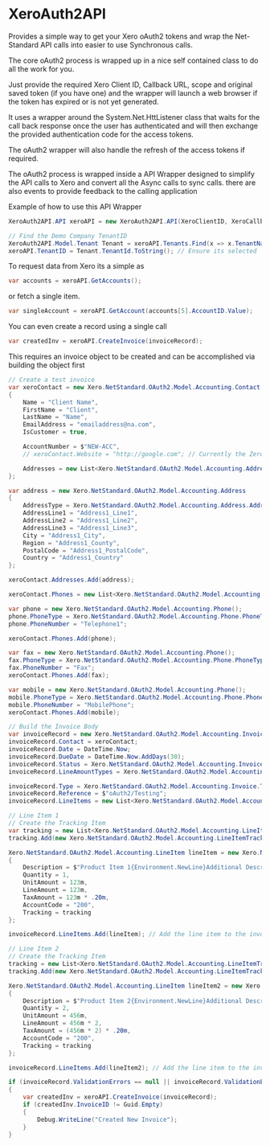 # XeroAuth2API
Provides a simple way to get your Xero oAuth2 tokens and wrap the Net-Standard API calls into easier to use Synchronous calls.

The core oAuth2 process is wrapped up in a nice self contained class to do all the work for you.

Just provide the required Xero Client ID, Callback URL, scope and original saved token (if you have one) and the wrapper will launch a web browser if the token has expired or is not yet generated.

It uses a wrapper around the System.Net.HttListener class that waits for the call back response once the user has authenticated and will then exchange the provided authentication code for the access tokens.

The oAuth2 wrapper will also handle the refresh of the access tokens if required.

The oAuth2 process is wrapped inside a API Wrapper designed to simplify the API calls to Xero and convert all the Async calls to sync calls. there are also events to provide feedback to the calling application

Example of how to use this API Wrapper

```c#
XeroAuth2API.API xeroAPI = new XeroAuth2API.API(XeroClientID, XeroCallbackUri, XeroScope, XeroState, savedAccessToken);

// Find the Demo Company TenantID
XeroAuth2API.Model.Tenant Tenant = xeroAPI.Tenants.Find(x => x.TenantName.ToLower() == "demo company (uk)");
xeroAPI.TenantID = Tenant.TenantId.ToString(); // Ensure its selected
```

To request data from Xero its a simple as

```c#
var accounts = xeroAPI.GetAccounts(); 
```
or fetch a single item.

```c#
var singleAccount = xeroAPI.GetAccount(accounts[5].AccountID.Value);
```

You can even create a record using a single call

```c#
var createdInv = xeroAPI.CreateInvoice(invoiceRecord);
```

This requires an invoice object to be created and can be accomplished via building the object first

```c#
// Create a test invoice
var xeroContact = new Xero.NetStandard.OAuth2.Model.Accounting.Contact
{
    Name = "Client Name",
    FirstName = "Client",
    LastName = "Name",
    EmailAddress = "emailaddress@na.com",
    IsCustomer = true,

    AccountNumber = $"NEW-ACC",
    // xeroContact.Website = "http://google.com"; // Currently the Zero API has this read only!!

    Addresses = new List<Xero.NetStandard.OAuth2.Model.Accounting.Address>()
};

var address = new Xero.NetStandard.OAuth2.Model.Accounting.Address
{
    AddressType = Xero.NetStandard.OAuth2.Model.Accounting.Address.AddressTypeEnum.STREET,
    AddressLine1 = "Address1_Line1",
    AddressLine2 = "Address1_Line2",
    AddressLine3 = "Address1_Line3",
    City = "Address1_City",
    Region = "Address1_County",
    PostalCode = "Address1_PostalCode",
    Country = "Address1_Country"
};

xeroContact.Addresses.Add(address);

xeroContact.Phones = new List<Xero.NetStandard.OAuth2.Model.Accounting.Phone>();

var phone = new Xero.NetStandard.OAuth2.Model.Accounting.Phone();
phone.PhoneType = Xero.NetStandard.OAuth2.Model.Accounting.Phone.PhoneTypeEnum.DEFAULT;
phone.PhoneNumber = "Telephone1";

xeroContact.Phones.Add(phone);

var fax = new Xero.NetStandard.OAuth2.Model.Accounting.Phone();
fax.PhoneType = Xero.NetStandard.OAuth2.Model.Accounting.Phone.PhoneTypeEnum.FAX;
fax.PhoneNumber = "Fax";
xeroContact.Phones.Add(fax);

var mobile = new Xero.NetStandard.OAuth2.Model.Accounting.Phone();
mobile.PhoneType = Xero.NetStandard.OAuth2.Model.Accounting.Phone.PhoneTypeEnum.MOBILE;
mobile.PhoneNumber = "MobilePhone";
xeroContact.Phones.Add(mobile);

// Build the Invoice Body
var invoiceRecord = new Xero.NetStandard.OAuth2.Model.Accounting.Invoice();
invoiceRecord.Contact = xeroContact;
invoiceRecord.Date = DateTime.Now;
invoiceRecord.DueDate = DateTime.Now.AddDays(30);
invoiceRecord.Status = Xero.NetStandard.OAuth2.Model.Accounting.Invoice.StatusEnum.DRAFT;
invoiceRecord.LineAmountTypes = Xero.NetStandard.OAuth2.Model.Accounting.LineAmountTypes.Exclusive;

invoiceRecord.Type = Xero.NetStandard.OAuth2.Model.Accounting.Invoice.TypeEnum.ACCREC;
invoiceRecord.Reference = $"oAuth2/Testing";
invoiceRecord.LineItems = new List<Xero.NetStandard.OAuth2.Model.Accounting.LineItem>();

// Line Item 1
// Create the Tracking Item
var tracking = new List<Xero.NetStandard.OAuth2.Model.Accounting.LineItemTracking>();
tracking.Add(new Xero.NetStandard.OAuth2.Model.Accounting.LineItemTracking { Name = "Region", Option = "Eastside" });

Xero.NetStandard.OAuth2.Model.Accounting.LineItem lineItem = new Xero.NetStandard.OAuth2.Model.Accounting.LineItem
{
    Description = $"Product Item 1{Environment.NewLine}Additional Description text",
    Quantity = 1,
    UnitAmount = 123m,
    LineAmount = 123m,
    TaxAmount = 123m * .20m,
    AccountCode = "200",
    Tracking = tracking
};

invoiceRecord.LineItems.Add(lineItem); // Add the line item to the invoice object

// Line Item 2
// Create the Tracking Item
tracking = new List<Xero.NetStandard.OAuth2.Model.Accounting.LineItemTracking>();
tracking.Add(new Xero.NetStandard.OAuth2.Model.Accounting.LineItemTracking { Name = "Region", Option = "South" });

Xero.NetStandard.OAuth2.Model.Accounting.LineItem lineItem2 = new Xero.NetStandard.OAuth2.Model.Accounting.LineItem
{
    Description = $"Product Item 2{Environment.NewLine}Additional Description text2",
    Quantity = 2,
    UnitAmount = 456m,
    LineAmount = 456m * 2,
    TaxAmount = (456m * 2) * .20m,
    AccountCode = "200",
    Tracking = tracking
};

invoiceRecord.LineItems.Add(lineItem2); // Add the line item to the invoice object             

if (invoiceRecord.ValidationErrors == null || invoiceRecord.ValidationErrors.Count == 0)
{
    var createdInv = xeroAPI.CreateInvoice(invoiceRecord);
    if (createdInv.InvoiceID != Guid.Empty)
    {
        Debug.WriteLine("Created New Invoice");
    }
}

```            





